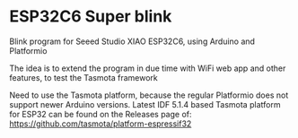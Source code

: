 # ESP32C6 Super blink
Blink program for Seeed Studio XIAO ESP32C6, using Arduino and Platformio

The idea is to extend the program in due time with WiFi web app and other features, to test the Tasmota framework

Need to use the Tasmota platform, because the regular Platformio does not support newer Arduino versions.
Latest IDF 5.1.4 based Tasmota platform for ESP32 can be found on the Releases page of:
https://github.com/tasmota/platform-espressif32
